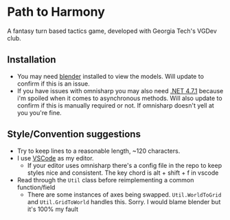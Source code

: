 # Path to Harmony
A fantasy turn based tactics game, developed with Georgia Tech's VGDev club.

## Installation
* You may need [blender](https://www.blender.org/) installed to view the models. Will update to confirm if this is an issue.
* If you have issues with omnisharp you may also need [.NET 4.7.1](https://www.microsoft.com/net/download/thank-you/net471-developer-pack) because i'm spoiled when it comes to asynchronous methods. Will also update to confirm if this is manually required or not. If omnisharp doesn't yell at you you're fine.

## Style/Convention suggestions
* Try to keep lines to a reasonable length, ~120 characters.
* I use [VSCode](https://code.visualstudio.com/docs/other/unity) as my editor.
  * If your editor uses omnisharp there's a config file in the repo to keep styles nice and consistent. The key chord is alt + shift + f in vscode
* Read through the `Util` class before reimplementing a common function/field
  * There are some instances of axes being swapped. `Util.WorldToGrid` and `Util.GridToWorld` handles this. Sorry. I would blame blender but it's 100% my fault
